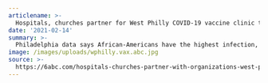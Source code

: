 ```yaml
---
articlename: >-
  Hospitals, churches partner for West Philly COVID-19 vaccine clinic to help vulnerable
date: '2021-02-14'
summary: >-
  Philadelphia data says African-Americans have the highest infection, hospitalization, and death rates in the city but only account for about 18% of vaccinations. Penn Medicine and the entire team partnered around this. Way to Health enabled the low tech / no-tech approach to try and insure maximum uptake. 
image: /images/uploads/wphilly.vax.abc.jpg
source: >-
  https://6abc.com/hospitals-churches-partner-with-organizations-west-philadelphia-vaccine-clinic/10336939/
---
```


